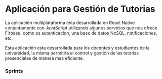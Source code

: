 # Aplicación para Gestión de Tutorias

La aplicación multiplataforma esta desarrollada en React Native conjuntamente con JavaScript utilizando algunos servicios que nos ofrece Firbase, como es autenticacion, una base de datos NoSQL, notificaciones, etc.

Esta aplicación esta desarrollada para los docentes y estudiantes de la universidad, la misma permitirá el control y gestión de las tutorias presenciales de manera mas eficiente. 

### Sprints
